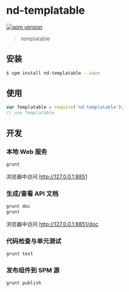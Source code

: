 # nd-templatable

[![spm version](http://spmjs.io/badge/nd-templatable)](http://spmjs.io/package/nd-templatable)

> templatable

## 安装

```bash
$ spm install nd-templatable --save
```

## 使用

```js
var Templatable = require('nd-templatable');
// use Templatable
```
## 开发

### 本地 Web 服务

```bash
grunt
```

浏览器中访问 http://127.0.0.1:8851

### 生成/查看 API 文档

```bash
grunt doc
grunt
```

浏览器中访问 http://127.0.0.1:8851/doc

### 代码检查与单元测试

```bash
grunt test
```

### 发布组件到 SPM 源

```bash
grunt publish
```
